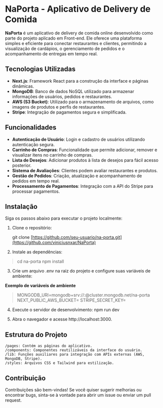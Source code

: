 # NaPorta - Aplicativo de Delivery de Comida

**NaPorta** é um aplicativo de delivery de comida online desenvolvido como parte do projeto aplicado em Front-end. Ele oferece uma plataforma simples e eficiente para conectar restaurantes e clientes, permitindo a visualização de cardápios, o gerenciamento de pedidos e o acompanhamento de entregas em tempo real.

## Tecnologias Utilizadas

- **Next.js**: Framework React para a construção da interface e páginas dinâmicas.
- **MongoDB**: Banco de dados NoSQL utilizado para armazenar informações de usuários, pedidos e restaurantes.
- **AWS (S3 Bucket)**: Utilizado para o armazenamento de arquivos, como imagens de produtos e perfis de restaurantes.
- **Stripe**: Integração de pagamentos segura e simplificada.

## Funcionalidades

- **Autenticação de Usuário**: Login e cadastro de usuários utilizando autenticação segura.
- **Carrinho de Compras**: Funcionalidade que permite adicionar, remover e visualizar itens no carrinho de compras.
- **Lista de Desejos**: Adicionar produtos à lista de desejos para fácil acesso posterior.
- **Sistema de Avaliações**: Clientes podem avaliar restaurantes e produtos.
- **Gestão de Pedidos**: Criação, atualização e acompanhamento de pedidos em tempo real.
- **Processamento de Pagamentos**: Integração com a API do Stripe para processar pagamentos.

## Instalação

Siga os passos abaixo para executar o projeto localmente:

1. Clone o repositório:

   
   git clone [https://github.com/seu-usuario/na-porta.git](https://github.com/viniciusnxar/NaPorta)

2. Instale as dependências:

> cd na-porta
> npm install

3. Crie um arquivo .env na raiz do projeto e configure suas variáveis de ambiente:

**Exemplo de variáveis de ambiente**
> MONGODB_URI=mongodb+srv://<user>:<password>@cluster.mongodb.net/na-porta
> NEXT_PUBLIC_AWS_BUCKET=<aws-bucket-url>
> STRIPE_SECRET_KEY=<stripe-secret-key>

4. Execute o servidor de desenvolvimento:
npm run dev

5. Abra o navegador e acesse http://localhost:3000.



## Estrutura do Projeto

    /pages: Contém as páginas do aplicativo.
    /components: Componentes reutilizáveis da interface do usuário.
    /lib: Funções auxiliares para integração com APIs externas (AWS, MongoDB, Stripe).
    /styles: Arquivos CSS e Tailwind para estilização.

## Contribuição

Contribuições são bem-vindas! Se você quiser sugerir melhorias ou encontrar bugs, sinta-se à vontade para abrir um issue ou enviar um pull request.
